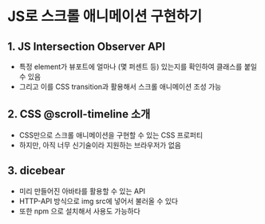# JS로 스크롤 애니메이션 구현하기

## 1. JS Intersection Observer API
- 특정 element가 뷰포트에 얼마나 (몇 퍼센트 등) 있는지를 확인하여 클래스를 붙일 수 있음
- 그리고 이를 CSS transition과 활용해서 스크롤 애니메이션 조성 가능

## 2. CSS @scroll-timeline 소개
- CSS만으로 스크롤 애니메이션을 구현할 수 있는 CSS 프로퍼티
- 하지만, 아직 너무 신기술이라 지원하는 브라우저가 없음

## 3. dicebear
- 미리 만들어진 아바타를 활용할 수 있는 API
- HTTP-API 방식으로 img src에 넣어서 불러올 수 있다
- 또한 npm 으로 설치해서 사용도 가능하다
